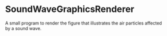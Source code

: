 # SoundWaveGraphicsRenderer
A small program to render the figure that illustrates the air particles affected by a sound wave.
